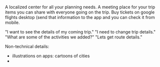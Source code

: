 A localized center for all your planning needs. A meeting place for your trip items you can share with everyone going on the trip.
Buy tickets on google flights desktop (send that information to the app and you can check it from mobile.

"I want to see the details of my coming trip."
"I need to change trip details."
"What are some of the activities we added?"
"Lets get route details."




Non-technical details:
* illustrations on apps: cartoons of cities
* 

